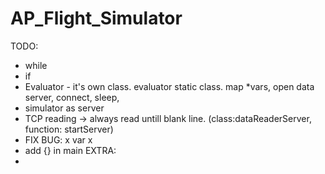 # AP_Flight_Simulator

TODO:

  * while
  * if
  * Evaluator - it's own class. evaluator static class. map *vars, open data server, connect, sleep, 
  * simulator as server
  * TCP reading -> always read untill blank line. (class:dataReaderServer, function: startServer)
  * FIX BUG: x var x
  * add {} in main
EXTRA:
  *
